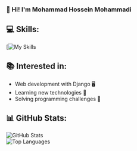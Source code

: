 ### 👋 Hi! I'm Mohammad Hossein Mohammadi

## 💻 **Skills**: 

[![My Skills]([https://simpleskill.icons.workers.dev/svg]?i=python,django,postgresql,linux)


## 📚 **Interested in:**  
- Web development with Django 🖥️  
- Learning new technologies 📖  
- Solving programming challenges 🎯  

## 📊 **GitHub Stats:**  
![GitHub Stats](https://github-readme-stats.vercel.app/api?username=MohammadHossein007&show_icons=true&theme=dark)  
![Top Languages](https://github-readme-stats.vercel.app/api/top-langs/?username=MohammadHossein007&layout=compact&theme=dark)  
